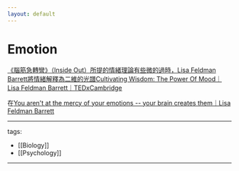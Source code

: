 ```yaml
---
layout: default
---
```

# Emotion

[《腦筋急轉彎》（Inside Out）所提的情緒理論有些微的過時，Lisa Feldman Barrett將情緒解釋為二維的光譜Cultivating Wisdom: The Power Of Mood｜Lisa Feldman Barrett｜TEDxCambridge](https://youtu.be/ZYAEh3T5a80)


在[You aren't at the mercy of your emotions -- your brain creates them｜Lisa Feldman Barrett](https://youtu.be/0gks6ceq4eQ)


---
tags:
  - [[Biology]]
  - [[Psychology]]
  
---